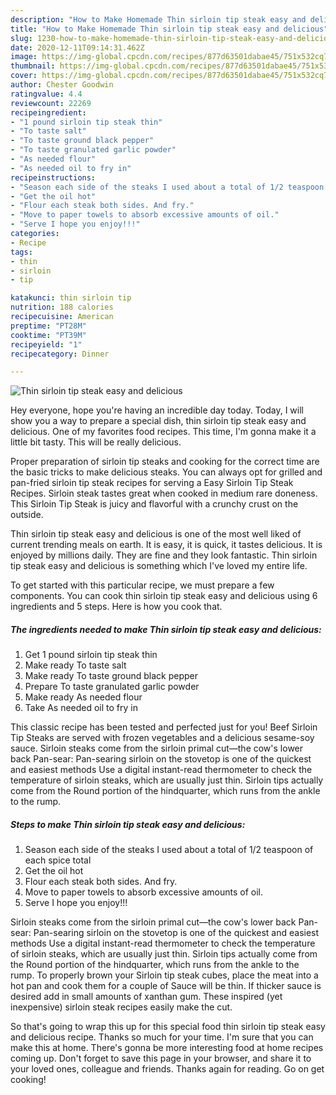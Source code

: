 ```yaml
---
description: "How to Make Homemade Thin sirloin tip steak easy and delicious"
title: "How to Make Homemade Thin sirloin tip steak easy and delicious"
slug: 1230-how-to-make-homemade-thin-sirloin-tip-steak-easy-and-delicious
date: 2020-12-11T09:14:31.462Z
image: https://img-global.cpcdn.com/recipes/877d63501dabae45/751x532cq70/thin-sirloin-tip-steak-easy-and-delicious-recipe-main-photo.jpg
thumbnail: https://img-global.cpcdn.com/recipes/877d63501dabae45/751x532cq70/thin-sirloin-tip-steak-easy-and-delicious-recipe-main-photo.jpg
cover: https://img-global.cpcdn.com/recipes/877d63501dabae45/751x532cq70/thin-sirloin-tip-steak-easy-and-delicious-recipe-main-photo.jpg
author: Chester Goodwin
ratingvalue: 4.4
reviewcount: 22269
recipeingredient:
- "1 pound sirloin tip steak thin"
- "To taste salt"
- "To taste ground black pepper"
- "To taste granulated garlic powder"
- "As needed flour"
- "As needed oil to fry in"
recipeinstructions:
- "Season each side of the steaks I used about a total of 1/2 teaspoon of each spice total"
- "Get the oil hot"
- "Flour each steak both sides. And fry."
- "Move to paper towels to absorb excessive amounts of oil."
- "Serve I hope you enjoy!!!"
categories:
- Recipe
tags:
- thin
- sirloin
- tip

katakunci: thin sirloin tip 
nutrition: 188 calories
recipecuisine: American
preptime: "PT28M"
cooktime: "PT39M"
recipeyield: "1"
recipecategory: Dinner

---
```



![Thin sirloin tip steak easy and delicious](https://img-global.cpcdn.com/recipes/877d63501dabae45/751x532cq70/thin-sirloin-tip-steak-easy-and-delicious-recipe-main-photo.jpg)

Hey everyone, hope you're having an incredible day today. Today, I will show you a way to prepare a special dish, thin sirloin tip steak easy and delicious. One of my favorites food recipes. This time, I'm gonna make it a little bit tasty. This will be really delicious.

Proper preparation of sirloin tip steaks and cooking for the correct time are the basic tricks to make delicious steaks. You can always opt for grilled and pan-fried sirloin tip steak recipes for serving a Easy Sirloin Tip Steak Recipes. Sirloin steak tastes great when cooked in medium rare doneness. This Sirloin Tip Steak is juicy and flavorful with a crunchy crust on the outside.

Thin sirloin tip steak easy and delicious is one of the most well liked of current trending meals on earth. It is easy, it is quick, it tastes delicious. It is enjoyed by millions daily. They are fine and they look fantastic. Thin sirloin tip steak easy and delicious is something which I've loved my entire life.


To get started with this particular recipe, we must prepare a few components. You can cook thin sirloin tip steak easy and delicious using 6 ingredients and 5 steps. Here is how you cook that.

<!--inarticleads1-->

##### The ingredients needed to make Thin sirloin tip steak easy and delicious:

1. Get 1 pound sirloin tip steak thin
1. Make ready To taste salt
1. Make ready To taste ground black pepper
1. Prepare To taste granulated garlic powder
1. Make ready As needed flour
1. Take As needed oil to fry in


This classic recipe has been tested and perfected just for you! Beef Sirloin Tip Steaks are served with frozen vegetables and a delicious sesame-soy sauce. Sirloin steaks come from the sirloin primal cut—the cow&#39;s lower back Pan-sear: Pan-searing sirloin on the stovetop is one of the quickest and easiest methods Use a digital instant-read thermometer to check the temperature of sirloin steaks, which are usually just thin. Sirloin tips actually come from the Round portion of the hindquarter, which runs from the ankle to the rump. 

<!--inarticleads2-->

##### Steps to make Thin sirloin tip steak easy and delicious:

1. Season each side of the steaks I used about a total of 1/2 teaspoon of each spice total
1. Get the oil hot
1. Flour each steak both sides. And fry.
1. Move to paper towels to absorb excessive amounts of oil.
1. Serve I hope you enjoy!!!


Sirloin steaks come from the sirloin primal cut—the cow&#39;s lower back Pan-sear: Pan-searing sirloin on the stovetop is one of the quickest and easiest methods Use a digital instant-read thermometer to check the temperature of sirloin steaks, which are usually just thin. Sirloin tips actually come from the Round portion of the hindquarter, which runs from the ankle to the rump. To properly brown your Sirloin tip steak cubes, place the meat into a hot pan and cook them for a couple of Sauce will be thin. If thicker sauce is desired add in small amounts of xanthan gum. These inspired (yet inexpensive) sirloin steak recipes easily make the cut. 

So that's going to wrap this up for this special food thin sirloin tip steak easy and delicious recipe. Thanks so much for your time. I'm sure that you can make this at home. There's gonna be more interesting food at home recipes coming up. Don't forget to save this page in your browser, and share it to your loved ones, colleague and friends. Thanks again for reading. Go on get cooking!

